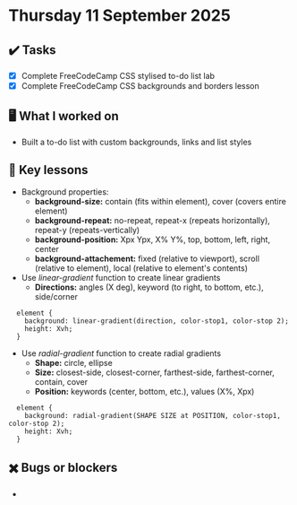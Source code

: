 # Thursday 11 September 2025

## ✔️ Tasks

- [x] Complete FreeCodeCamp CSS stylised to-do list lab
- [x] Complete FreeCodeCamp CSS backgrounds and borders lesson

## 🖥️ What I worked on

- Built a to-do list with custom backgrounds, links and list styles

## 📓 Key lessons

- Background properties:
  - **background-size:** contain (fits within element), cover (covers entire element)
  - **background-repeat:** no-repeat, repeat-x (repeats horizontally), repeat-y (repeats-vertically)
  - **background-position:** Xpx Ypx, X% Y%, top, bottom, left, right, center
  - **background-attachement:** fixed (relative to viewport), scroll (relative to element), local (relative to element's contents)
- Use _linear-gradient_ function to create linear gradients
  - **Directions:** angles (X deg), keyword (to right, to bottom, etc.), side/corner
```
  element {
    background: linear-gradient(direction, color-stop1, color-stop 2);
    height: Xvh;
  }
```
- Use _radial-gradient_ function to create radial gradients
  - **Shape:** circle, ellipse
  - **Size:** closest-side, closest-corner, farthest-side, farthest-corner, contain, cover
  - **Position:** keywords (center, bottom, etc.), values (X%, Xpx)
```
  element {
    background: radial-gradient(SHAPE SIZE at POSITION, color-stop1, color-stop 2);
    height: Xvh;
  }
```

## ✖️ Bugs or blockers

- 
